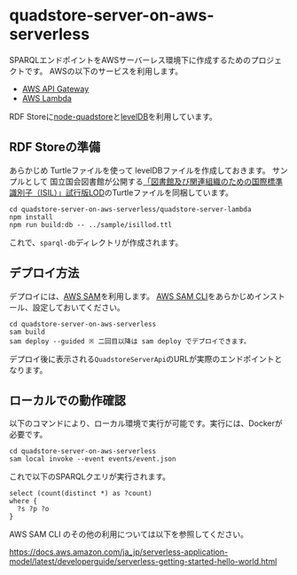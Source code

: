 # quadstore-server-on-aws-serverless

SPARQLエンドポイントをAWSサーバーレス環境下に作成するためのプロジェクトです。
AWSの以下のサービスを利用します。

- [AWS API Gateway](https://aws.amazon.com/api-gateway/)
- [AWS Lambda](https://aws.amazon.com/lambda/)

RDF Storeに[node-quadstore](https://github.com/beautifulinteractions/node-quadstore)と[levelDB](https://github.com/google/leveldb)を利用しています。

## RDF Storeの準備

あらかじめ Turtleファイルを使って levelDBファイルを作成しておきます。
サンプルとして 国立国会図書館が公開する[「図書館及び関連組織のための国際標準識別子（ISIL）」試行版LOD](https://www.ndl.go.jp/jp/dlib/standards/opendataset/index.html)のTurtleファイルを同梱しています。

```
cd quadstore-server-on-aws-serverless/quadstore-server-lambda
npm install
npm run build:db -- ../sample/isillod.ttl
```

これで、`sparql-db`ディレクトリが作成されます。

## デプロイ方法

デプロイには、[AWS SAM](https://aws.amazon.com/serverless/sam/)を利用します。
[AWS SAM CLI](https://docs.aws.amazon.com/serverless-application-model/latest/developerguide/serverless-sam-cli-install.html)をあらかじめインストール、設定しておいてください。

```
cd quadstore-server-on-aws-serverless 
sam build
sam deploy --guided ※ 二回目以降は sam deploy でデプロイできます。
```

デプロイ後に表示される`QuadstoreServerApi`のURLが実際のエンドポイントとなります。

## ローカルでの動作確認

以下のコマンドにより、ローカル環境で実行が可能です。実行には、Dockerが必要です。

```
cd quadstore-server-on-aws-serverless
sam local invoke --event events/event.json
```

これで以下のSPARQLクエリが実行されます。
```
select (count(distinct *) as ?count) 
where {
  ?s ?p ?o
}
```

AWS SAM CLI のその他の利用については以下を参照してください。

<https://docs.aws.amazon.com/ja_jp/serverless-application-model/latest/developerguide/serverless-getting-started-hello-world.html>
